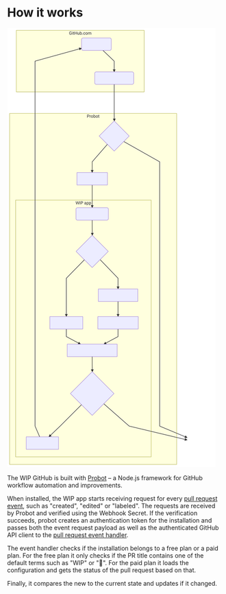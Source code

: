 # How it works

![architecture](assets/architecture.mermaid.svg)

The WIP GitHub is built with [Probot](https://probot.github.io/) – a Node.js framework for GitHub workflow automation and improvements.

When installed, the WIP app starts receiving request for every [pull request event](https://developer.github.com/v3/activity/events/types/#pullrequestevent), such as "created", "edited" or "labeled". The requests are received by Probot and verified using the Webhook Secret. If the verification succeeds, probot creates an authentication token for the installation and passes both the event request payload as well as the authenticated GitHub API client to the [pull request event handler](lib/handle-pull-request-change.js).

The event handler checks if the installation belongs to a free plan or a paid plan. For the free plan it only checks if the PR title contains one of the default terms such as "WIP" or "🚧". For the paid plan it loads the configuration and gets the status of the pull request based on that.

Finally, it compares the new to the current state and updates if it changed.
